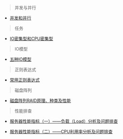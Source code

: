 >并发与并行

- [并发和并行](http://ifeve.com/parallel_and_con/)

>任务

- [IO密集型和CPU密集型](https://blog.csdn.net/youanyyou/article/details/78990156)

>IO模型

- [五种IO模型](http://www.importnew.com/22019.html)

>正则表达式

- [常用正则表达式](http://www.cnblogs.com/zxin/archive/2013/01/26/2877765.html)

>磁盘阵列

- [磁盘阵列RAID原理、种类及性能](https://www.cnblogs.com/chuncn/p/6008173.html)

>性能排查

- [服务器性能指标（一）——负载（Load）分析及问题排查](https://mp.weixin.qq.com/s/s4MkM6UDo5TOLhfnZadGsQ)

- [服务器性能指标（二）——CPU利用率分析及问题排查](https://mp.weixin.qq.com/s/iXVi-5ksjSlU7t0H9Dhjwg)
